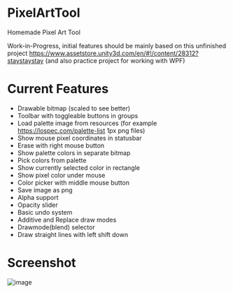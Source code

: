 # PixelArtTool
Homemade Pixel Art Tool

Work-in-Progress, initial features should be mainly based on this unfinished project
https://www.assetstore.unity3d.com/en/#!/content/28312?staystaystay
(and also practice project for working with WPF)

# Current Features
- Drawable bitmap (scaled to see better)
- Toolbar with toggleable buttons in groups
- Load palette image from resources (for example https://lospec.com/palette-list 1px png files)
- Show mouse pixel coordinates in statusbar
- Erase with right mouse button
- Show palette colors in separate bitmap
- Pick colors from palette
- Show currently selected color in rectangle
- Show pixel color under mouse
- Color picker with middle mouse button
- Save image as png
- Alpha support
- Opacity slider
- Basic undo system
- Additive and Replace draw modes
- Drawmode(blend) selector
- Draw straight lines with left shift down

# Screenshot
![image](https://user-images.githubusercontent.com/5438317/49604588-e8be5b00-f996-11e8-9dd7-f754f65b1565.png)


